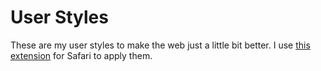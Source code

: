 # User Styles

These are my user styles to make the web just a little bit better. I use [this extension](http://code.grid.in.th) for Safari to apply them.
